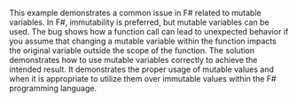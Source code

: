 This example demonstrates a common issue in F# related to mutable variables.  In F#, immutability is preferred, but mutable variables can be used. The bug shows how a function call can lead to unexpected behavior if you assume that changing a mutable variable within the function impacts the original variable outside the scope of the function. The solution demonstrates how to use mutable variables correctly to achieve the intended result.  It demonstrates the proper usage of mutable values and when it is appropriate to utilize them over immutable values within the F# programming language.